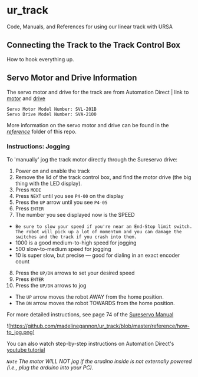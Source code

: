 # ur_track
Code, Manuals, and References for using our linear track with URSA

## Connecting the Track to the Track Control Box
How to hook everything up.






## Servo Motor and Drive Information
The servo motor and drive for the track are from Automation Direct | link to [motor](https://www.automationdirect.com/adc/shopping/catalog/motion_control/servo_systems/drives_-a-_motors_components/svl-201b) and [drive](https://www.automationdirect.com/adc/shopping/catalog/motion_control/servo_systems/drives_-a-_motors_components/sva-2100)
```
Servo Motor Model Number: SVL-201B
Servo Drive Model Number: SVA-2100
```
More information on the servo motor and drive can be found in the [_reference_](/reference) folder of this repo.

### Instructions: Jogging
To 'manually' jog the track motor directly through the Sureservo drive:

1. Power on and enable the track
2. Remove the lid of the track control box, and find the motor drive (the big thing with the LED display).
3. Press `MODE`
4. Press `NEXT` until you see `P4-00` on the display
5. Press the `UP` arrow until you see `P4-05`
6. Press `ENTER`
7. The number you see displayed now is the SPEED 

- `Be sure to slow your speed if you're near an End-Stop limit switch. The robot will pick up a lot of momentum and you can damage the switches and the track if you crash into them.`
- 1000 is a good medium-to-high speed for jogging
- 500 slow-to-medium speed for jogging
- 10 is super slow, but precise — good for dialing in an exact encoder count

8. Press the `UP/DN` arrows to set your desired speed
9. Press `ENTER`
10. Press the `UP/DN` arrows to jog

- The `UP` arrow moves the robot AWAY from the home position.
- The `DN` arrow moves the robot TOWARDS from the home position.

For more detailed instructions, see page 74 of the [Sureservo Manual](/reference)

![https://github.com/madelinegannon/ur_track/blob/master/reference/how-to_jog.png]

You can also watch step-by-step instructions on Automation Direct's [youtube tutorial](https://youtu.be/mXcDYoz1iMo) 

_`Note` The motor WILL NOT jog if the arudino inside is not externally powered (i.e., plug the arduino into your PC)._
